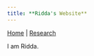 ```yaml
---
title: **Ridda's Website**
---
```

[Home](https://riddaali.github.io) |  [Research](https://riddaali.github.io/research)

I am Ridda. 
